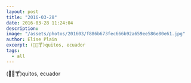 ```yaml
---
layout: post
title: "2016-03-28"
date: 2016-03-28 11:24:04
description: 
image: "/assets/photos/201603/f886b673fec666b92a659ee586e80e61.jpg"
author: Elise Plain
excerpt: (🍷🍺🍸)quitos, ecuador
tags: 
  - all
---
```


(🍷🍺🍸)quitos, ecuador
<p></p>
